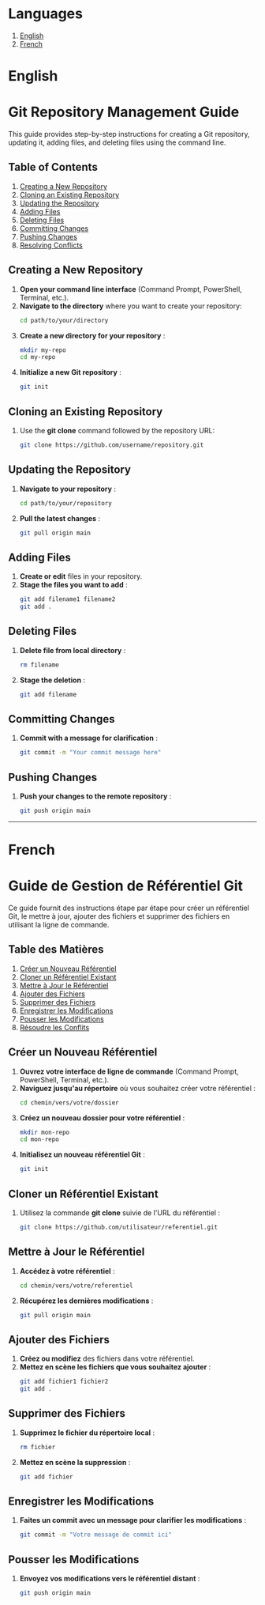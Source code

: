 # Languages
1. [English](#english)
2. [French](#french)

# English
# Git Repository Management Guide

This guide provides step-by-step instructions for creating a Git repository, updating it, adding files, and deleting files using the command line.

## Table of Contents
1. [Creating a New Repository](#creating-a-new-repository)
2. [Cloning an Existing Repository](#cloning-an-existing-repository)
3. [Updating the Repository](#updating-the-repository)
4. [Adding Files](#adding-files)
5. [Deleting Files](#deleting-files)
6. [Committing Changes](#committing-changes)
7. [Pushing Changes](#pushing-changes)
8. [Resolving Conflicts](#resolving-conflicts)

## Creating a New Repository

1. **Open your command line interface** (Command Prompt, PowerShell, Terminal, etc.).
2. **Navigate to the directory** where you want to create your repository:
   ```bash
   cd path/to/your/directory
   ```
3. **Create a new directory for your repository** :
   ```bash
   mkdir my-repo
   cd my-repo
   ```
4. **Initialize a new Git repository** :
   ```bash
   git init
   ```

## Cloning an Existing Repository

1. Use the **git clone** command followed by the repository URL:
   ```bash
   git clone https://github.com/username/repository.git
   ```

## Updating the Repository

1. **Navigate to your repository** :
   ```bash
   cd path/to/your/repository
   ```
2. **Pull the latest changes** :
   ```bash
   git pull origin main
   ```

## Adding Files

1. **Create or edit** files in your repository.
2. **Stage the files you want to add** :
   ```bash
   git add filename1 filename2
   git add .
   ```

## Deleting Files

1. **Delete file from local directory** :
   ```bash
   rm filename
   ```
2. **Stage the deletion** :
   ```bash
   git add filename
   ```

## Committing Changes

1. **Commit with a message for clarification** :
   ```bash
   git commit -m "Your commit message here"
   ```

## Pushing Changes

1. **Push your changes to the remote repository** :
   ```bash
   git push origin main
   ```

---
# French
# Guide de Gestion de Référentiel Git

Ce guide fournit des instructions étape par étape pour créer un référentiel Git, le mettre à jour, ajouter des fichiers et supprimer des fichiers en utilisant la ligne de commande.

## Table des Matières
1. [Créer un Nouveau Référentiel](#créer-un-nouveau-référentiel)
2. [Cloner un Référentiel Existant](#cloner-un-référentiel-existant)
3. [Mettre à Jour le Référentiel](#mettre-à-jour-le-référentiel)
4. [Ajouter des Fichiers](#ajouter-des-fichiers)
5. [Supprimer des Fichiers](#supprimer-des-fichiers)
6. [Enregistrer les Modifications](#enregistrer-les-modifications)
7. [Pousser les Modifications](#pousser-les-modifications)
8. [Résoudre les Conflits](#résoudre-les-conflits)

## Créer un Nouveau Référentiel

1. **Ouvrez votre interface de ligne de commande** (Command Prompt, PowerShell, Terminal, etc.).
2. **Naviguez jusqu'au répertoire** où vous souhaitez créer votre référentiel :
   ```bash
   cd chemin/vers/votre/dossier
   ```
3. **Créez un nouveau dossier pour votre référentiel** :
   ```bash
   mkdir mon-repo
   cd mon-repo
   ```
4. **Initialisez un nouveau référentiel Git** :
   ```bash
   git init
   ```

## Cloner un Référentiel Existant

1. Utilisez la commande **git clone** suivie de l'URL du référentiel :
   ```bash
   git clone https://github.com/utilisateur/referentiel.git
   ```

## Mettre à Jour le Référentiel

1. **Accédez à votre référentiel** :
   ```bash
   cd chemin/vers/votre/referentiel
   ```
2. **Récupérez les dernières modifications** :
   ```bash
   git pull origin main
   ```

## Ajouter des Fichiers

1. **Créez ou modifiez** des fichiers dans votre référentiel.
2. **Mettez en scène les fichiers que vous souhaitez ajouter** :
   ```bash
   git add fichier1 fichier2
   git add .
   ```

## Supprimer des Fichiers

1. **Supprimez le fichier du répertoire local** :
   ```bash
   rm fichier
   ```
2. **Mettez en scène la suppression** :
   ```bash
   git add fichier
   ```

## Enregistrer les Modifications

1. **Faites un commit avec un message pour clarifier les modifications** :
   ```bash
   git commit -m "Votre message de commit ici"
   ```

## Pousser les Modifications

1. **Envoyez vos modifications vers le référentiel distant** :
   ```bash
   git push origin main
   ```
